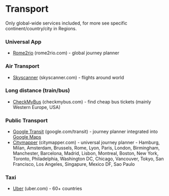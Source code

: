 # Transport

Only global-wide services included, for more see specific continent/country/city in Regions.

### Universal App
* [Rome2rio](http://www.rome2rio.com/) (rome2rio.com) - global journey planner

### Air Transport
* [Skyscanner](http://www.skyscanner.com/) (skyscanner.com) - flights around world

### Long distance (train/bus)
* [CheckMyBus](http://www.checkmybus.com/) (checkmybus.com) - find cheap bus tickets (mainly Western Europe, USA)

### Public Transport
* [Google Transit](http://maps.google.com/landing/transit/index.html) (google.com/transit) - journey planner integrated into [Google Maps](http://maps.google.com)
* [Citymapper](https://citymapper.com/) (citymapper.com) - universal journey planner - Hamburg, Milan, Amsterdam, Brussels, Rome, Lyon, Paris, London, Birmingham, Manchester, Barcelona, Madrid, Lisbon, Montreal, Boston, New York, Toronto, Philadelphia, Washington DC, Chicago, Vancouver, Tokyo, San Francisco, Los Angeles, Singapure, Mexico DF, Sao Paulo

### Taxi
* [Uber](http://uber.com) (uber.com) - 60+ countries

